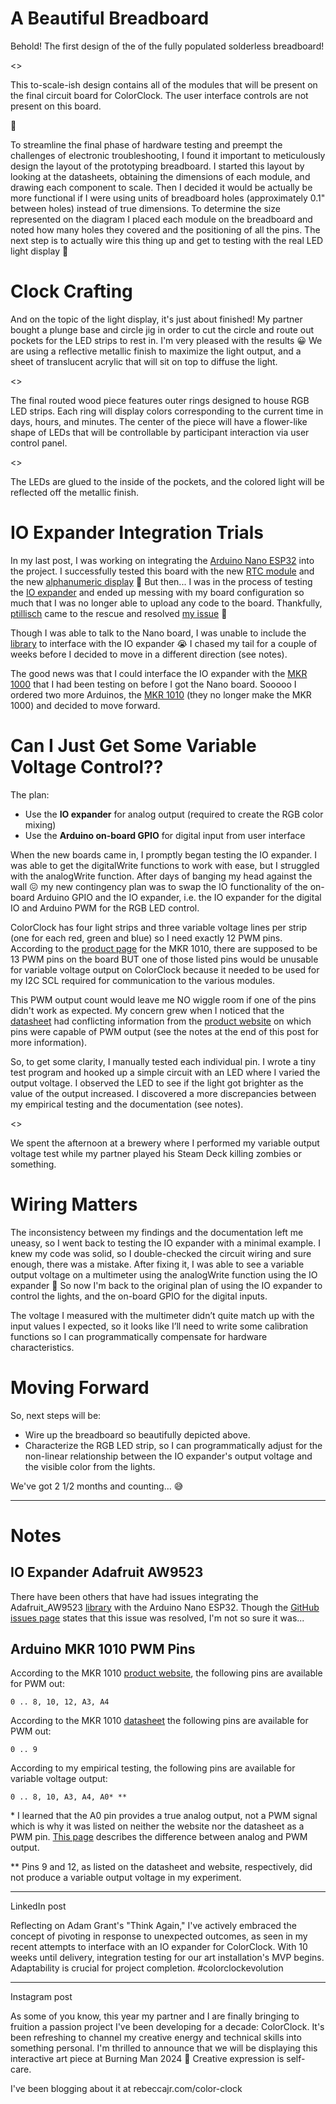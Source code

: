 # A Beautiful Breadboard

Behold! The first design of the of the fully populated solderless breadboard!

<>

This to-scale-ish design contains all of the modules that will be present on the final circuit board for ColorClock. The user interface controls are not present on this board.

🌈


To streamline the final phase of hardware testing and preempt the challenges of electronic troubleshooting, I found it important to meticulously design the layout of the prototyping breadboard. I started this layout by looking at the datasheets, obtaining the dimensions of each module, and drawing each component to scale. Then I decided it would be actually be more functional if I were using units of breadboard holes (approximately 0.1" between holes) instead of true dimensions. To determine the size represented on the diagram I placed each module on the breadboard and noted how many holes they covered and the positioning of all the pins. The next step is to actually wire this thing up and get to testing with the real LED light display 🙌

# Clock Crafting
And on the topic of the light display, it's just about finished! My partner bought a plunge base and circle jig in order to cut the circle and route out pockets for the LED strips to rest in. I'm very pleased with the results 😀 We are using a reflective metallic finish to maximize the light output, and a sheet of translucent acrylic that will sit on top to diffuse the light.


<>

The final routed wood piece features outer rings designed to house RGB LED strips. Each ring will display colors corresponding to the current time in days, hours, and minutes. The center of the piece will have a flower-like shape of LEDs that will be controllable by participant interaction via user control panel.

<>

The LEDs are glued to the inside of the pockets, and the colored light will be reflected off the metallic finish.

# IO Expander Integration Trials

In my last post, I was working on integrating the [Arduino Nano ESP32](https://store.arduino.cc/products/nano-esp32) into the project. I successfully tested this board with the new [RTC module](https://www.adafruit.com/product/3013) and the new [alphanumeric display](https://www.adafruit.com/product/2158) 🤗 But then... I was in the process of testing the [IO expander](https://www.adafruit.com/product/4886) and ended up messing with my board configuration so much that I was no longer able to upload any code to the board. Thankfully, [ptillisch](https://forum.arduino.cc/u/ptillisch/summary) came to the rescue and resolved [my issue](https://forum.arduino.cc/t/arduino-cli-and-nano-esp32-cant-upload/1261931/5) 🥳

Though I was able to talk to the Nano board, I was unable to include the [library](https://github.com/adafruit/Adafruit_AW9523) to interface with the IO expander 😭 I chased my tail for a couple of weeks before I decided to move in a different direction (see notes).

The good news was that I could interface the IO expander with the [MKR 1000](https://docs.arduino.cc/hardware/mkr-1000-wifi) that I had been testing on before I got the Nano board. Sooooo I ordered two more Arduinos, the [MKR 1010](https://docs.arduino.cc/hardware/mkr-wifi-1010/) (they no longer make the MKR 1000) and decided to move forward.

# Can I Just Get Some Variable Voltage Control??

The plan:
- Use the **IO expander** for analog output (required to create the RGB color mixing)
- Use the **Arduino on-board GPIO** for digital input from user interface

When the new boards came in, I promptly began testing the IO expander. I was able to get the digitalWrite functions to work with ease, but I struggled with the analogWrite function. After days of banging my head against the wall 😖 my new contingency plan was to swap the IO functionality of the on-board Arduino GPIO and the IO expander, i.e. the IO expander for the digital IO and Arduino PWM for the RGB LED control.

ColorClock has four light strips and three variable voltage lines per strip (one for each red, green and blue) so I need exactly 12 PWM pins. According to the [product page](https://store-usa.arduino.cc/products/arduino-mkr-wifi-1010) for the MKR 1010, there are supposed to be 13 PWM pins on the board BUT one of those listed pins would be unusable for variable voltage output on ColorClock because it needed to be used for my I2C SCL required for communication to the various modules.

This PWM output count would leave me NO wiggle room if one of the pins didn't work as expected. My concern grew when I noticed that the [datasheet](https://docs.arduino.cc/resources/datasheets/ABX00023-datasheet.pdf) had conflicting information from the [product website](https://store-usa.arduino.cc/products/arduino-mkr-wifi-1010) on which pins were capable of PWM output (see the notes at the end of this post for more information).

So, to get some clarity, I manually tested each individual pin. I wrote a tiny test program and hooked up a simple circuit with an LED where I varied the output voltage. I observed the LED to see if the light got brighter as the value of the output increased. I discovered a more discrepancies between my empirical testing and the documentation (see notes).

<>

We spent the afternoon at a brewery where I performed my variable output voltage test while my partner played his Steam Deck killing zombies or something.

# Wiring Matters
The inconsistency between my findings and the documentation left me uneasy, so I went back to testing the IO expander with a minimal example. I knew my code was solid, so I double-checked the circuit wiring and sure enough, there was a mistake. After fixing it, I was able to see a variable output voltage on a multimeter using the analogWrite function using the IO expander 🎉 So now I'm back to the original plan of using the IO expander to control the lights, and the on-board GPIO for the digital inputs.

The voltage I measured with the multimeter didn’t quite match up with the input values I expected, so it looks like I’ll need to write some calibration functions so I can programmatically compensate for hardware characteristics.

# Moving Forward

So, next steps will be:
- Wire up the breadboard so beautifully depicted above.
- Characterize the RGB LED strip, so I can programmatically adjust for the non-linear relationship between the IO expander's output voltage and the visible color from the lights.

We've got 2 1/2 months and counting... 😅

---
# Notes

## IO Expander Adafruit AW9523
There have been others that have had issues integrating the Adafruit_AW9523 [library](https://github.com/adafruit/Adafruit_AW9523) with the Arduino Nano ESP32. Though the [GitHub issues page](https://github.com/adafruit/Adafruit_AW9523/issues/6) states that this issue was resolved, I'm not so sure it was...

## Arduino MKR 1010 PWM Pins
According to the MKR 1010 [product website](https://store-usa.arduino.cc/products/arduino-mkr-wifi-1010), the following pins are available for PWM out:
```
0 .. 8, 10, 12, A3, A4
```

According to the MKR 1010 [datasheet](https://docs.arduino.cc/resources/datasheets/ABX00023-datasheet.pdf) the following pins are available for PWM out:
```
0 .. 9
```

According to my empirical testing, the following pins are available for variable voltage output:
```
0 .. 8, 10, A3, A4, A0* **
```

\* I learned that the A0 pin provides a true analog output, not a PWM signal which is why it was listed on neither the website nor the datasheet as a PWM pin. [This page](https://resources.pcb.cadence.com/blog/2021-how-and-why-to-convert-analog-signals-to-pwm-signals) describes the difference between analog and PWM output.

\*\* Pins 9 and 12, as listed on the datasheet and website, respectively, did not produce a variable output voltage in my experiment.

---
LinkedIn post

Reflecting on Adam Grant's "Think Again," I've actively embraced the concept of pivoting in response to unexpected outcomes, as seen in my recent attempts to interface with an IO expander for ColorClock. With 10 weeks until delivery, integration testing for our art installation's MVP begins. Adaptability is crucial for project completion. #colorclockevolution

---
Instagram post

As some of you know, this year my partner and I are finally bringing to fruition a passion project I've been developing for a decade: ColorClock. It's been refreshing to channel my creative energy and technical skills into something personal. I'm thrilled to announce that we will be displaying this interactive art piece at Burning Man 2024 🤗 Creative expression is self-care.

I've been blogging about it at rebeccajr.com/color-clock



